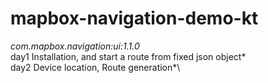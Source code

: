 # mapbox-navigation-demo-kt
*com.mapbox.navigation:ui:1.1.0*\
day1 Installation, and start a route from fixed json object*\
day2 Device location, Route generation*\

